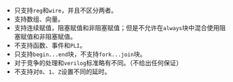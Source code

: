 - 只支持`reg`和`wire`，并且不区分两者。
- 支持数组、向量。
- 支持连续赋值，阻塞赋值和非阻塞赋值；但是不允许在`always`块中混合使用阻塞赋值和非阻塞赋值。
- 不支持函数、事件和`PLI`。
- 只支持`begin...end`块，不支持`fork...join`块。
- 对于竞争的处理和`verilog`标准略有不同。（不给出任何保证）
- 不支持对`0`、`1`、`Z`设置不同的延时。

